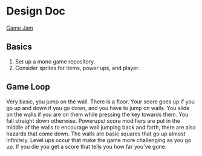 # Design Doc
[Game Jam](https://itch.io/jam/weekly-game-jam-133)

## Basics
1. Set up a mono game repository.
2. Consider sprites for items, power ups, and player.

## Game Loop
Very basic, you jump on the wall. There is a floor. Your score goes up if you go up and down if you go down, and you have to jump on walls. You slide on the walls if you are on them while pressing the key towards them. You fall straight down otherwise. Powerups/ score modifiers are put in the middle of the walls to encourage wall jumping back and forth, there are also hazards that come down.
The walls are basic squares that go up almost infinitely. Level ups occur that make the game more challenging as you go up. If you die you get a score that tells you how far you've gone.
